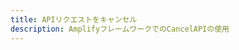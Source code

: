 ```yaml
---
title: APIリクエストをキャンセル
description: AmplifyフレームワークでのCancelAPIの使用
---
```


<inline-fragment platform="js" src="~/lib/restapi/fragments/js/cancel.md"></inline-fragment>

